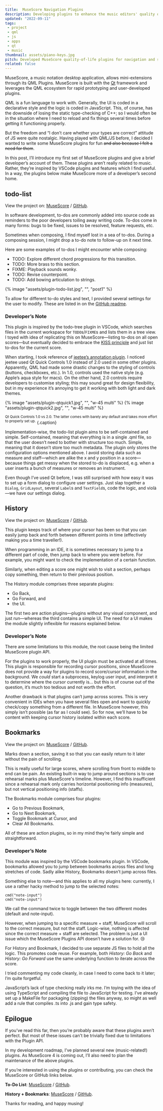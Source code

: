 ```yaml
---
title:  MuseScore Navigation Plugins
description: Developing plugins to enhance the music editors' quality of life.
updated: "2022-09-11"
tags:
 - project
 - qml
 - js
 - apps
 - qt
 - music
thumbnail: assets/piano-keys.jpg
pitch: Developed MuseScore quality-of-life plugins for navigation and score editing using QML/JS.
related: false
---
```


MuseScore, a music notation desktop application, allows mini-extensions through its QML Plugins. MuseScore is built with the [Qt](https://en.wikipedia.org/wiki/Qt_(software)) framework and leverages the QML ecosystem for rapid prototyping and user-developed plugins.

QML is a fun language to work with. Generally, the UI is coded in a declarative style and the logic is coded in JavaScript. This, of course, has the downside of losing the static type-checking of C++; so I would often be in the situation where I need to reload and fix things several times before getting it functioning properly.

But the freedom and “I don’t care whether your types are correct” attitude of JS were quite nostalgic. Having played with QML/JS before, I decided I wanted to write some MuseScore plugins for fun ~~and also because I felt a need for them~~.

In this post, I’ll introduce my first set of MuseScore plugins and give a brief developer’s account of them. These plugins aren’t really related to music. Rather, they’re inspired by VSCode plugins and features which I find useful. In a way, the plugins below make MuseScore more of a developer’s second home.

## todo-list

View the project on: [MuseScore](https://musescore.org/en/project/musescore-do-list) / [GitHub](https://github.com/TrebledJ/musescore-todo-list).

In software development, to-dos are commonly added into source code as reminders to the poor developers toiling away writing code. To-dos come in many forms: bugs to be fixed, issues to be resolved, feature requests, etc.

Sometimes when composing, I find myself lost in a sea of to-dos. During a composing session, I might drop a to-do note to follow-up on it next time.

Here are some examples of to-dos I might encounter while composing:

- TODO: Explore different chord progressions for this transition.
- TODO: More brass to this section.
- FIXME: Playback sounds wonky.
- TODO: Revise counterpoint.
- TODO: Add bowing articulation to strings.

{% image "assets/plugin-todo-list.jpg", "", "post1" %}

To allow for different to-do styles and text, I provided several settings for the user to modify. These are listed in on the [GitHub readme](https://github.com/TrebledJ/musescore-todo-list).

### Developer’s Note

This plugin is inspired by the todo-tree plugin in VSCode, which searches files in the current workspace for `TODO`s/`FIXME`s and lists them in a tree view. I toyed with idea of replicating this on MuseScore—listing to-dos on all open scores—but eventually decided to embrace the [KISS principle](https://en.wikipedia.org/wiki/KISS_principle) and just list to-dos for the current score.

When starting, I took reference of [jeetee’s annotation plugin](https://musescore.org/en/project/annotations). I noticed jeetee used Qt Quick Controls 1.0 instead of 2.0 used in some other plugins. Apparently, QML had made some drastic changes to the styling of controls (buttons, checkboxes, etc.). In 1.0, controls used the native style (e.g. Apple’s aqua style for macs). On the other hand, 2.0 controls require developers to customise styling; this may sound great for design flexibility, but in my experience it’s annoying to get it working with both light and dark themes.

<p class="center">
{% image "assets/plugin-qtquick1.jpg", "", "w-45 multi" %}
{% image "assets/plugin-qtquick2.jpg", "", "w-45 multi" %}
</p>

<sup>Qt Quick Controls 1.0 vs 2.0. The latter comes with barely any default and takes more effort to properly set up.</sup>
{.caption}

Implementation-wise, the todo-list plugin aims to be self-contained and simple. Self-contained, meaning that everything is in a single .qml file, so that the user doesn’t need to bother with structure too much. Simple, meaning that it doesn’t store too much metadata. The plugin only stores the configuration options mentioned above. I avoid storing data such as measure and staff—which are alike the x and y position in a score—because things get messy when the stored to-do is displaced, e.g. when a user inserts a bunch of measures or removes an instrument.

Even though I’ve used Qt before, I was still surprised with how easy it was to set up a form dialog to configure user settings. Just slap together a `Dialog`, `GridLayout`, several `Label`s and `TextField`s, code the logic, and violà—we have our settings dialog.

## History

View the project on: [MuseScore](https://musescore.org/en/project/musescore-navigation) / [GitHub](https://github.com/TrebledJ/musescore-navigation).

This plugin keeps track of where your cursor has been so that you can easily jump back and forth between different points in time (effectively making you a time traveller!).

When programming in an IDE, it is sometimes necessary to jump to a different part of code, then jump back to where you were before. For example, you might want to check the implementation of a certain function.

Similarly, when editing a score one might wish to visit a section, perhaps copy something, then return to their previous position.

The History module comprises three separate plugins:

- Go Back,
- Go Forward, and
- the UI.

The first two are action plugins—plugins without any visual component, and just run—whereas the third contains a simple UI. The need for a UI makes the module slightly inflexible for reasons explained below.

### Developer’s Note

There are some limitations to this module, the root cause being the limited MuseScore plugin API.

For the plugins to work properly, the UI plugin must be activated at all times. This plugin is responsible for recording cursor positions, since MuseScore does not provide a way for plugins to record score/cursor information in the background. We *could* start a subprocess, keylog user input, and interpret it to determine where the cursor currently is… but this is of course out of the question, it’s much too tedious and not worth the effort.

Another drawback is that plugins can’t jump across scores. This is very convenient in IDEs when you have several files open and want to quickly check/copy something from a different file. In MuseScore however, this simply isn’t possible (as far as I could see). So for now, we’ll have to be content with keeping cursor history isolated within each score.

## Bookmarks

View the project on: [MuseScore](https://musescore.org/en/project/musescore-navigation) / [GitHub](https://github.com/TrebledJ/musescore-navigation).

Marks down a section, saving it so that you can easily return to it later without the pain of scrolling.

This is really useful for large scores, where scrolling from front to middle to end can be pain. An existing built-in way to jump around sections is to use rehearsal marks plus MuseScore's timeline. However, I find this insufficient since a rehearsal mark only carries horizontal positioning info (measures), but not vertical positioning info (staffs).

The Bookmarks module comprises four plugins:

- Go to Previous Bookmark,
- Go to Next Bookmark,
- Toggle Bookmark at Cursor, and
- Clear All Bookmarks.

All of these are action plugins, so in my mind they’re fairly simple and straightforward.

### Developer’s Note

This module was inspired by the VSCode bookmarks plugin. In VSCode, bookmarks allowed you to jump between bookmarks across files and long stretches of code. Sadly alike History, Bookmarks doesn’t jump across files.

Something else to note—and this applies to all my plugins here: currently, I use a rather hacky method to jump to the selected notes:

```text
cmd("note-input")
cmd("note-input")
```

We call the command twice to toggle between the two different modes (default and note-input).

However, when jumping to a specific measure + staff, MuseScore will scroll to the correct measure, but not the staff. Logic-wise, nothing is affected since the correct measure + staff are selected. The problem is just a UI issue which the MuseScore Plugins API doesn’t have a solution for. 😢

For History and Bookmark, I decided to use separate JS files to hold all the logic. This promotes code reuse. For example, both *History: Go Back* and *History: Go Forward* use the same underlying function to iterate across the score.

I tried commenting my code cleanly, in case I need to come back to it later; I’m quite forgetful.

JavaScript’s lack of type checking really irks me. I’m toying with the idea of using TypeScript and compiling the file to JavaScript for testing. I’ve already set up a MakeFile for packaging (zipping) the files anyway, so might as well add a rule that compiles .ts into .js and gain type safety.

## Epilogue

If you’ve read this far, then you’re probably aware that these plugins aren’t perfect. But most of these issues can't be trivially fixed due to limitations with the Plugin API.

In my development roadmap, I’ve planned several new (music-related!) plugins. As MuseScore 4 is coming out, I’ll also need to plan the maintenance of the above plugins.

If you’re interested in using the plugins or contributing, you can check the MuseScore or GitHub links below.

**To-Do List**: [MuseScore](https://musescore.org/en/project/musescore-do-list) / [GitHub](https://github.com/TrebledJ/musescore-todo-list).

**History + Bookmarks**: [MuseScore](https://musescore.org/en/project/musescore-navigation) / [GitHub](https://github.com/TrebledJ/musescore-navigation).


Thanks for reading, and happy musing!